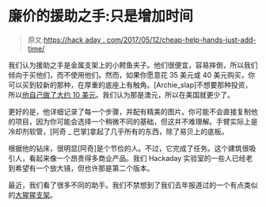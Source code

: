 # 廉价的援助之手:只是增加时间

> 原文:[https://hack aday . com/2017/05/12/cheap-help-hands-just-add-time/](https://hackaday.com/2017/05/12/cheap-helping-hands-just-add-time/)

我们认为援助之手是金属支架上的小鳄鱼夹子。他们很便宜，容易摔倒，所以我们倾向于买他们，而不使用他们。然而，如果你愿意花 35 美元或 40 美元购买，你可以买到较新的那种，在厚重的底座上有触角。[Archie_slap]不想要那种投资，所以[他自己做了大约 10 美元](https://imgur.com/a/vP7kG)。我们认为那是澳元，所以在美国就更少了。

更好的是，他详细记录了每一个步骤，并配有精美的图片。你可能不会直接复制他的项目，因为你可能会选择一个稍微不同的基础，但这并不难理解。手臂实际上是冷却剂软管，[阿奇 _ 巴掌]拿起了几乎所有的东西，除了易贝上的底板。

根据他的钻床，很明显[阿奇]是个节俭的人。不过，它完成了任务。这个建筑很吸引人，看起来像一个昂贵得多商业产品。我们 Hackaday 实验室的一些人已经老到希望有一个放大镜，但也许那是第二个版本。

最近，我们看了很多不同的助手。我们不禁想到了我们去年报道过的一个有点类似的[大猩猩支架](https://hackaday.com/2016/01/06/helping-gorilla-hands/)。